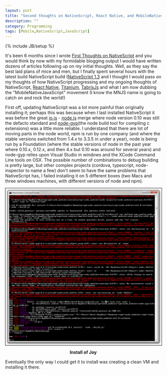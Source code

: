 ```yaml
---
layout: post
title: "Second thoughts on NativeScript, React Native, and MobileNativeJavascript in general"
description: ""
category: Programming
tags: [Mobile,NativeScript,JavaScript]
---
```

{% include JB/setup %}

It's been 6 months since I wrote [First Thoughts on NativeScript](http://www.agingcoder.com/programming/2015/03/07/first-thoughts-on-nativescript/)
and you would think by now with my formidable blogging output I would have written dozens of articles following up on 
my initial thoughts.  Well, as they say the best laid plans of mice and men, but I finally spent several hours with
the latest build NativeScript build ([NativeScript 1.3](https://www.nativescript.org/blog/details/nativescript-1.3-release-is-live)
and I thought I would pass on my thoughts of how NativeScript progressing and my ongoing thoughts of NativeScript,
[React Native](https://facebook.github.io/react-native/), [Titanium](http://www.appcelerator.com/titanium/),
[TabrisJs](https://tabrisjs.com/) and what I am now dubbing the "MobileNativeJavaScript" movement (I know the MNJS name
is going to catch on and rock the world!)  

First off, updating NativeScript was a lot more painful than originally installing it; perhaps this was because when I last installed
NativeScript it was before the great [io.js](https://iojs.org) - [node.js](https://nodejs.org) merge where node version 0.10 was 
still the defacto standard and [node-gyp](https://github.com/nodejs/node-gyp)(the node build tool for compiling c extensions) was
a little more reliable.  I understand that there are lot of moving parts in the node world, npm is run by one company (and where the stable 
versions switched from 1.4.x to 3.3.5 in under a year), node is being run by a Foundation (where the stable versions of node in the past year
where 0.10.x, 0.12.x, and then 4.x but 0.10 was around for several years) and node-gyp relies upon Visual Studio in windows 
and the XCode Command Line tools on OSX.  The possible number of combinations to debug building is pretty large, but other complex
projects (cordova, typescript, node-inspector to name a few) don't seem to have the same problems that NativeScript has, I failed installing
it on 5 different boxes (two Macs and three windows machines, with different versions of node and npm).  
  
<img src="/img/nativescript2/failed_build.png" style="width: 690px; border: 1px solid #000; margin: 0 10px 10px 0" />
<div style="text-align: center; font-weight: bold">Install of Joy</div>

Eventually the only way I could get it to install was creating a clean VM and installing it there.  

